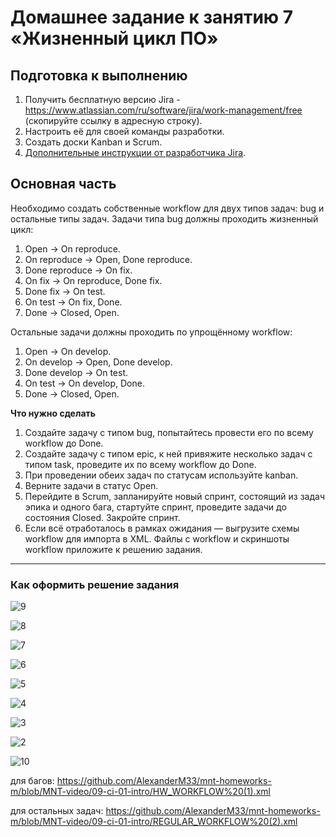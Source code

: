 # Домашнее задание к занятию 7 «Жизненный цикл ПО»

## Подготовка к выполнению

1. Получить бесплатную версию Jira - https://www.atlassian.com/ru/software/jira/work-management/free (скопируйте ссылку в адресную строку).
2. Настроить её для своей команды разработки.
3. Создать доски Kanban и Scrum.
4. [Дополнительные инструкции от разработчика Jira](https://support.atlassian.com/jira-cloud-administration/docs/import-and-export-issue-workflows/).

## Основная часть

Необходимо создать собственные workflow для двух типов задач: bug и остальные типы задач. Задачи типа bug должны проходить жизненный цикл:

1. Open -> On reproduce.
2. On reproduce -> Open, Done reproduce.
3. Done reproduce -> On fix.
4. On fix -> On reproduce, Done fix.
5. Done fix -> On test.
6. On test -> On fix, Done.
7. Done -> Closed, Open.

Остальные задачи должны проходить по упрощённому workflow:

1. Open -> On develop.
2. On develop -> Open, Done develop.
3. Done develop -> On test.
4. On test -> On develop, Done.
5. Done -> Closed, Open.

**Что нужно сделать**

1. Создайте задачу с типом bug, попытайтесь провести его по всему workflow до Done. 
1. Создайте задачу с типом epic, к ней привяжите несколько задач с типом task, проведите их по всему workflow до Done. 
1. При проведении обеих задач по статусам используйте kanban. 
1. Верните задачи в статус Open.
1. Перейдите в Scrum, запланируйте новый спринт, состоящий из задач эпика и одного бага, стартуйте спринт, проведите задачи до состояния Closed. Закройте спринт.
2. Если всё отработалось в рамках ожидания — выгрузите схемы workflow для импорта в XML. Файлы с workflow и скриншоты workflow приложите к решению задания.



---

### Как оформить решение задания

![9](https://github.com/AlexanderM33/mnt-homeworks-m/assets/122460278/c51405a0-ce45-4361-afb7-6d1940978a07)

![8](https://github.com/AlexanderM33/mnt-homeworks-m/assets/122460278/a44f90fb-4e32-4d72-8e03-2608ff140a23)

![7](https://github.com/AlexanderM33/mnt-homeworks-m/assets/122460278/b16cae8a-4b1e-430a-8e2a-5dfac759bb0d)

![6](https://github.com/AlexanderM33/mnt-homeworks-m/assets/122460278/43c8faf7-1ec3-4755-b8ba-f33f5fec3b0d)

![5](https://github.com/AlexanderM33/mnt-homeworks-m/assets/122460278/771f4839-003c-4034-bad4-e6b6ad54fa40)

![4](https://github.com/AlexanderM33/mnt-homeworks-m/assets/122460278/33fc57b0-7c66-4ccb-8870-be65a9b51245)

![3](https://github.com/AlexanderM33/mnt-homeworks-m/assets/122460278/7c87004a-de9d-4c4e-8ef5-8f9eedfbd6a1)

![2](https://github.com/AlexanderM33/mnt-homeworks-m/assets/122460278/47238551-bebb-433b-ad53-807dcdadf04c)

![10](https://github.com/AlexanderM33/mnt-homeworks-m/assets/122460278/598138b9-5f5f-4af8-b84b-84907ff1882b)

для багов:
https://github.com/AlexanderM33/mnt-homeworks-m/blob/MNT-video/09-ci-01-intro/HW_WORKFLOW%20(1).xml

для остальных задач:
https://github.com/AlexanderM33/mnt-homeworks-m/blob/MNT-video/09-ci-01-intro/REGULAR_WORKFLOW%20(2).xml

